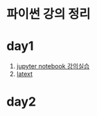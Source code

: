 # 파이썬 강의 정리

# day1

1. [jupyter notebook 강의실습](1-01JupyterNotebook.ipynb)
2. [latext](test.md)

# day2

